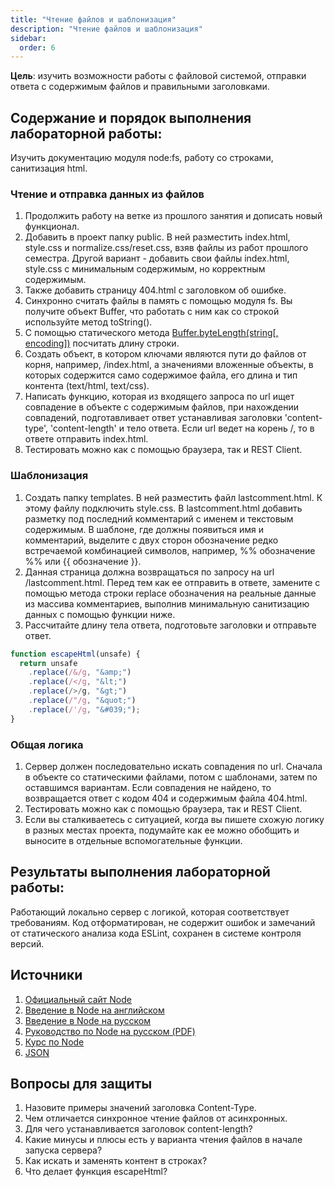 ```yaml
---
title: "Чтение файлов и шаблонизация"
description: "Чтение файлов и шаблонизация"
sidebar:
  order: 6
---
```


**Цель**: изучить возможности работы с файловой системой, отправки ответа с содержимым файлов и правильными заголовками.

## Содержание и порядок выполнения лабораторной работы:

Изучить документацию модуля node\:fs, работу со строками, санитизация html.

### Чтение и отправка данных из файлов

1. Продолжить работу на ветке из прошлого занятия и дописать новый функционал.
1. Добавить в проект папку public. В ней разместить index.html, style.css и normalize.css/reset.css, взяв файлы из работ прошлого семестра. Другой вариант - добавить свои файлы index.html, style.css с минимальным содержимым, но корректным содержимым.
1. Также добавить страницу 404.html с заголовком об ошибке.
1. Синхронно считать файлы в память с помощью модуля fs. Вы получите объект Buffer, что работать с ним как со строкой используйте метод toString().
1. С помощью статического метода [Buffer.byteLength(string[, encoding])](https://nodejs.org/api/buffer.html#static-method-bufferbytelengthstring-encoding) посчитать длину строки.
1. Создать объект, в котором ключами являются пути до файлов от корня, например, /index.html, а значениями вложенные объекты, в которых содержится само содержимое файла, его длина и тип контента (text/html, text/css).
1. Написать функцию, которая из входящего запроса по url ищет совпадение в объекте с содержимым файлов, при нахождении совпадений, подготавливает ответ устанавливая заголовки 'content-type', 'content-length' и тело ответа. Если url ведет на корень /, то в ответе отправить index.html.
1. Тестировать можно как с помощью браузера, так и REST Client.

### Шаблонизация

1. Создать папку templates. В ней разместить файл lastcomment.html. К этому файлу подключить style.css. В lastcomment.html добавить разметку под последний комментарий с именем и текстовым содержимым. В шаблоне, где должны появиться имя и комментарий, выделите с двух сторон обозначение редко встречаемой комбинацией символов, например, %% обозначение %% или {{ обозначение }}.
1. Данная страница должна возвращаться по запросу на url /lastcomment.html. Перед тем как ее отправить в ответе, замените с помощью метода строки replace обозначения на реальные данные из массива комментариев, выполнив минимальную санитизацию данных с помощью функции ниже.
1. Рассчитайте длину тела ответа, подготовьте заголовки и отправьте ответ.

```js
function escapeHtml(unsafe) {
  return unsafe
    .replace(/&/g, "&amp;")
    .replace(/</g, "&lt;")
    .replace(/>/g, "&gt;")
    .replace(/"/g, "&quot;")
    .replace(/'/g, "&#039;");
}
```

### Общая логика

1. Сервер должен последовательно искать совпадения по url. Сначала в объекте со статическими файлами, потом с шаблонами, затем по оставшимся вариантам. Если совпадения не найдено, то возвращается ответ с кодом 404 и содержимым файла 404.html.
1. Тестировать можно как с помощью браузера, так и REST Client.
1. Если вы сталкиваетесь с ситуацией, когда вы пишете схожую логику в разных местах проекта, подумайте как ее можно обобщить и выносите в отдельные вспомогательные функции.

## Результаты выполнения лабораторной работы:

Работающий локально сервер с логикой, которая соответствует требованиям. Код отформатирован, не содержит ошибок и замечаний от статического анализа кода ESLint, сохранен в системе контроля версий.

## Источники

1. [Официальный сайт Node](https://nodejs.org/en/)
1. [Введение в Node на английском](https://nodejs.dev/en/learn/)
1. [Введение в Node на русском](https://nodejsdev.ru/guides/)
1. [Руководство по Node на русском (PDF)](https://ruvds.com/img/other/ee86eb4f-db9f-48d3-8094-c76e14414678.pdf)
1. [Курс по Node](https://habr.com/ru/post/485294/)
1. [JSON](https://doka.guide/tools/json/)

## Вопросы для защиты

1. Назовите примеры значений заголовка Content-Type.
1. Чем отличается синхронное чтение файлов от асинхронных.
1. Для чего устанавливается заголовок content-length?
1. Какие минусы и плюсы есть у варианта чтения файлов в начале запуска сервера?
1. Как искать и заменять контент в строках?
1. Что делает функция escapeHtml?
